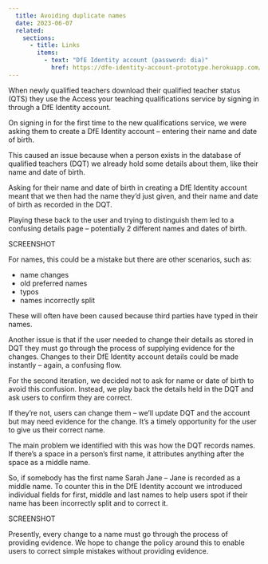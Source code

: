 ```yaml
---
  title: Avoiding duplicate names
  date: 2023-06-07
  related:
    sections:
      - title: Links
        items:
          - text: "DfE Identity account (password: dia)"
            href: https://dfe-identity-account-prototype.herokuapp.com/
---
```

When newly qualified teachers download their qualified teacher status (QTS) they use the Access your teaching qualifications service by signing in through a DfE Identity account.  

On signing in for the first time to the new qualifications service, we were asking them to create a DfE Identity account – entering their name and date of birth.

This caused an issue because when a person exists in the database of qualified teachers (DQT) we already hold some details about them, like their name and date of birth.

Asking for their name and date of birth in creating a DfE Identity account meant that we then had the name they’d just given, and their name and date of birth as recorded in the DQT.

Playing these back to the user and trying to distinguish them led to a confusing details page – potentially 2 different names and dates of birth.

SCREENSHOT

For names, this could be a mistake but there are other scenarios, such as:

- name changes
- old preferred names
- typos
- names incorrectly split

These will often have been caused because third parties have typed in their names.

Another issue is that if the user needed to change their details as stored in DQT they must go through the process of supplying evidence for the changes. Changes to their DfE Identity account details could be made instantly – again, a confusing flow.

For the second iteration, we decided not to ask for name or date of birth to avoid this confusion. Instead, we play back the details held in the DQT and ask users to confirm they are correct.

 If they’re not, users can change them – we’ll update DQT and the account but may need evidence for the change. It’s a timely opportunity for the user to give us their correct name.

The main problem we identified with this was how the DQT records names. If there’s a space in a person’s first name, it attributes anything after the space as a middle name.

So, if somebody has the first name Sarah Jane – Jane is recorded as a middle name. To counter this in the DfE Identity account we introduced individual fields for first, middle and last names to help users spot if their name has been incorrectly split and to correct it.

SCREENSHOT

Presently, every change to a name must go through the process of providing evidence. We hope to change the policy around this to enable users to correct simple mistakes without providing evidence.
